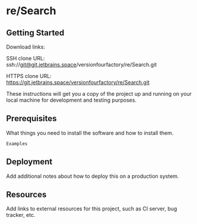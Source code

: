 # re/Search



## Getting Started

Download links:

SSH clone URL: ssh://git@git.jetbrains.space/versionfourfactory/re/Search.git

HTTPS clone URL: https://git.jetbrains.space/versionfourfactory/re/Search.git



These instructions will get you a copy of the project up and running on your local machine for development and testing purposes.

## Prerequisites

What things you need to install the software and how to install them.

```
Examples
```

## Deployment

Add additional notes about how to deploy this on a production system.

## Resources

Add links to external resources for this project, such as CI server, bug tracker, etc.
